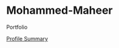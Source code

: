 # Mohammed-Maheer
Portfolio


[Profile Summary](https://profile-summary-for-github.com/user/android-kunjapppan)
